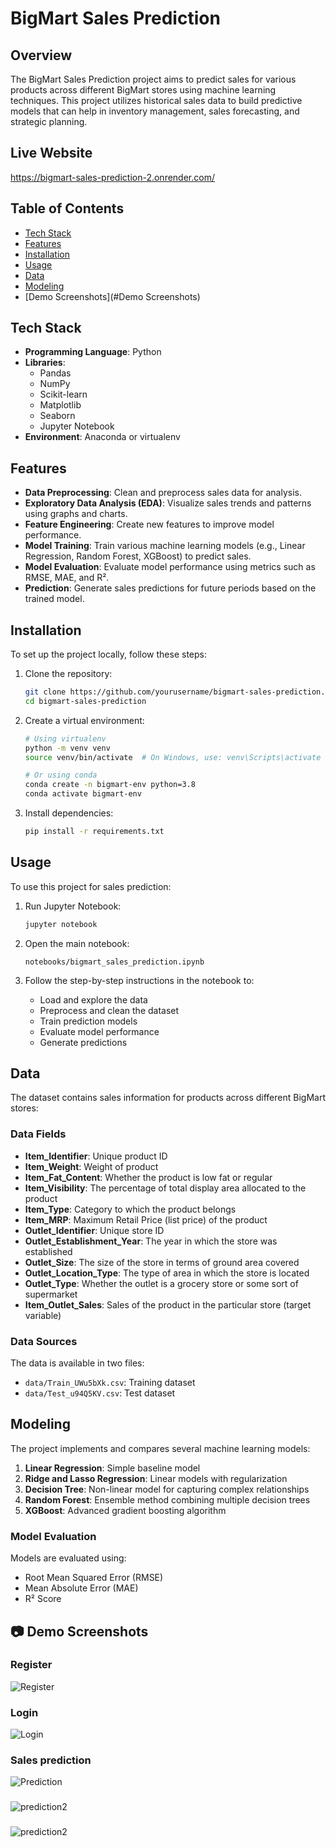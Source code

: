 # BigMart Sales Prediction

## Overview
The BigMart Sales Prediction project aims to predict sales for various products across different BigMart stores using machine learning techniques. This project utilizes historical sales data to build predictive models that can help in inventory management, sales forecasting, and strategic planning.
## Live Website
https://bigmart-sales-prediction-2.onrender.com/

## Table of Contents
- [Tech Stack](#tech-stack)
- [Features](#features)
- [Installation](#installation)
- [Usage](#usage)
- [Data](#data)
- [Modeling](#modeling)
- [Demo Screenshots](#Demo Screenshots)


## Tech Stack
- **Programming Language**: Python
- **Libraries**:
  - Pandas
  - NumPy
  - Scikit-learn
  - Matplotlib
  - Seaborn
  - Jupyter Notebook
- **Environment**: Anaconda or virtualenv

## Features
- **Data Preprocessing**: Clean and preprocess sales data for analysis.
- **Exploratory Data Analysis (EDA)**: Visualize sales trends and patterns using graphs and charts.
- **Feature Engineering**: Create new features to improve model performance.
- **Model Training**: Train various machine learning models (e.g., Linear Regression, Random Forest, XGBoost) to predict sales.
- **Model Evaluation**: Evaluate model performance using metrics such as RMSE, MAE, and R².
- **Prediction**: Generate sales predictions for future periods based on the trained model.

## Installation
To set up the project locally, follow these steps:

1. Clone the repository:
   ```bash
   git clone https://github.com/yourusername/bigmart-sales-prediction.git
   cd bigmart-sales-prediction
   ```

2. Create a virtual environment:
   ```bash
   # Using virtualenv
   python -m venv venv
   source venv/bin/activate  # On Windows, use: venv\Scripts\activate
   
   # Or using conda
   conda create -n bigmart-env python=3.8
   conda activate bigmart-env
   ```

3. Install dependencies:
   ```bash
   pip install -r requirements.txt
   ```

## Usage
To use this project for sales prediction:

1. Run Jupyter Notebook:
   ```bash
   jupyter notebook
   ```

2. Open the main notebook:
   ```
   notebooks/bigmart_sales_prediction.ipynb
   ```

3. Follow the step-by-step instructions in the notebook to:
   - Load and explore the data
   - Preprocess and clean the dataset
   - Train prediction models
   - Evaluate model performance
   - Generate predictions

## Data
The dataset contains sales information for products across different BigMart stores:

### Data Fields
- **Item_Identifier**: Unique product ID
- **Item_Weight**: Weight of product
- **Item_Fat_Content**: Whether the product is low fat or regular
- **Item_Visibility**: The percentage of total display area allocated to the product
- **Item_Type**: Category to which the product belongs
- **Item_MRP**: Maximum Retail Price (list price) of the product
- **Outlet_Identifier**: Unique store ID
- **Outlet_Establishment_Year**: The year in which the store was established
- **Outlet_Size**: The size of the store in terms of ground area covered
- **Outlet_Location_Type**: The type of area in which the store is located
- **Outlet_Type**: Whether the outlet is a grocery store or some sort of supermarket
- **Item_Outlet_Sales**: Sales of the product in the particular store (target variable)

### Data Sources
The data is available in two files:
- `data/Train_UWu5bXk.csv`: Training dataset
- `data/Test_u94Q5KV.csv`: Test dataset

## Modeling
The project implements and compares several machine learning models:

1. **Linear Regression**: Simple baseline model
2. **Ridge and Lasso Regression**: Linear models with regularization
3. **Decision Tree**: Non-linear model for capturing complex relationships
4. **Random Forest**: Ensemble method combining multiple decision trees
5. **XGBoost**: Advanced gradient boosting algorithm

### Model Evaluation
Models are evaluated using:
- Root Mean Squared Error (RMSE)
- Mean Absolute Error (MAE)
- R² Score

## 📷 Demo Screenshots

### Register
![Register](images/registered.jpg)

### Login
![Login](images/login.jpg)

### Sales prediction
![Prediction](images/prediction.jpg)

### 
![prediction2](images/prediction2.jpg)
### 
![prediction2](images/password.jpg)




